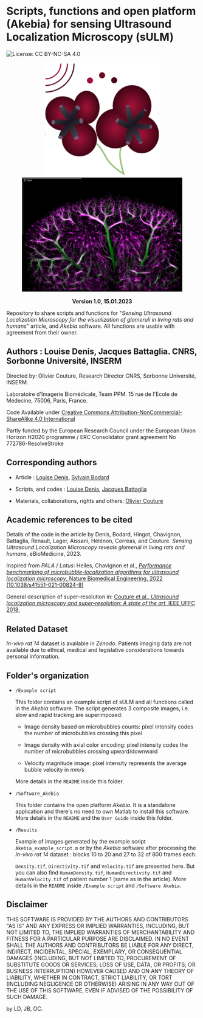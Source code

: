 # Scripts, functions and open platform (Akebia) for sensing Ultrasound Localization Microscopy (sULM)

![License: CC BY-NC-SA 4.0](https://img.shields.io/badge/License-CC%20BY--NC--SA%204.0-lightgrey.svg)

<p align="center">
<img src="/Images/logo_akebia.png" height="300">
<img src="/Images/Rat14Kidney_Density.png" height="300">
</p>
<p align ="center">
<b>Version 1.0, 15.01.2023</b>
</p>

Repository to share scripts and functions for "_Sensing Ultrasound Localization Microscopy for the visualization of glomeruli in living rats and humans_" article, and <em>Akebia</em> software. All functions are usable with agreement from their owner.

## Authors : Louise Denis, Jacques Battaglia. CNRS, Sorbonne Université, INSERM 
Directed by: Olivier Couture, Research Director CNRS, Sorbonne Université, INSERM.

Laboratoire d'Imagerie Biomédicale, Team PPM. 15 rue de l'Ecole de Médecine, 75006, Paris, France.

Code Available under [Creative Commons Attribution-NonCommercial-ShareAlike 4.0 International](https://creativecommons.org/licenses/by-nc-sa/4.0/)  

Partly funded by the European Research Council under the European Union Horizon H2020 programme / ERC Consolidator grant agreement No 772786-ResolveStroke

## Corresponding authors
* Article : [Louise Denis](mailto:louise.denis@sorbonne-universite.fr), [Sylvain Bodard](mailto:sylvain.bodard@aphp.fr) 

* Scripts, and codes : [Louise Denis](mailto:louise.denis@sorbonne-universite.fr), [Jacques Battaglia](mailto:jacques.battaglia@sorbonne-universite.fr)

* Materials, collaborations, rights and others: [Olivier Couture](mailto:olivier.couture@sorbonne-universite.fr)

## Academic references to be cited
Details of the code in the article by Denis, Bodard, Hingot, Chavignon, Battaglia, Renault, Lager, Aissani, Hélénon, Correas, and Couture. _Sensing Ultrasound Localization Microscopy reveals glomeruli in living rats and humans_, eBioMedicine, 2023. 

Inspired from <em>PALA</em> / <em>Lotus</em>: Heiles, Chavignon et al., [_Performance benchmarking of microbubble-localization algorithms for ultrasound localization microscopy_, Nature Biomedical Engineering, 2022 (10.1038/s41551-021-00824-8)](https://www.nature.com/articles/s41551-021-00824-8)

General description of super-resolution in: [Couture et al., _Ultrasound localization microscopy and super-resolution: A state of the art_, IEEE UFFC 2018.](https://doi.org/10.1109/TUFFC.2018.2850811)


## Related Dataset
_In-vivo rat 14_ dataset is available in <em>Zenodo</em>. Patients imaging data are not available due to ethical, medical and legislative considerations towards personal information. 

## Folder's organization
* `/Example script`

  This folder contains an example script of sULM and all functions called in the <em>Akebia</em> software. The script generates 3 composite images, i.e. slow and rapid tracking are superimposed: 

  * Image density based on microbubbles counts: pixel intensity codes the number of microbubbles crossing this pixel

  * Image density with axial color encoding: pixel intensity codes the number of microbubbles crossing upward/downward

  * Velocity magnitude image: pixel intensity represents the average bubble velocity in _mm/s_

  More details in the `README` inside this folder.

* `/Software_Akebia`

  This folder contains the open platform <em>Akebia</em>. It is a standalone application and there's no need to own Matlab to install this software. More details in the `README` and the `User Guide` inside this folder.

* `/Results`

  Example of images generated by the example script `Akebia_example_script.m` or by the <em>Akebia</em> software after processing the _In-vivo rat 14_ dataset : blocks 10 to 20 and 27 to 32 of 800 frames each.

  `Density.tif`, `Directivity.tif` and `Velocity.tif` are presented here. But you can also find `HumanDensity.tif`, `HumanDirectivity.tif` and `HumanVelocity.tif` of patient number 1 (same as in the article). More details in the `README` inside `/Example script` and `/Software Akebia`.

## Disclaimer
THIS SOFTWARE IS PROVIDED BY THE AUTHORS AND CONTRIBUTORS "AS IS" AND ANY EXPRESS OR IMPLIED WARRANTIES, INCLUDING, BUT NOT LIMITED TO, THE IMPLIED WARRANTIES OF MERCHANTABILITY AND FITNESS FOR A PARTICULAR PURPOSE ARE DISCLAIMED. IN NO EVENT SHALL THE AUTHORS AND CONTRIBUTORS BE LIABLE FOR ANY DIRECT, INDIRECT, INCIDENTAL, SPECIAL, EXEMPLARY, OR CONSEQUENTIAL DAMAGES (INCLUDING, BUT NOT LIMITED TO, PROCUREMENT OF SUBSTITUTE GOODS OR SERVICES; LOSS OF USE, DATA, OR PROFITS; OR BUSINESS INTERRUPTION) HOWEVER CAUSED AND ON ANY THEORY OF LIABILITY, WHETHER IN CONTRACT, STRICT LIABILITY, OR TORT (INCLUDING NEGLIGENCE OR OTHERWISE) ARISING IN ANY WAY OUT OF THE USE OF THIS SOFTWARE, EVEN IF ADVISED OF THE POSSIBILITY OF SUCH DAMAGE.

by LD, JB, OC.
